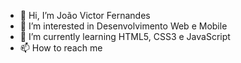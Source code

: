 - 👋 Hi, I’m João Victor Fernandes
- 👀 I’m interested in Desenvolvimento Web e Mobile
- 🌱 I’m currently learning HTML5, CSS3 e JavaScript
- 📫 How to reach me 

<!---
JvFern4ndes/JvFern4ndes is a ✨ special ✨ repository because its `README.md` (this file) appears on your GitHub profile.
You can click the Preview link to take a look at your changes.
--->
